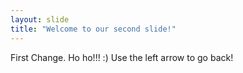 ```yaml
---
layout: slide
title: "Welcome to our second slide!"
---
```

First Change. Ho ho!!! :) 
Use the left arrow to go back!
